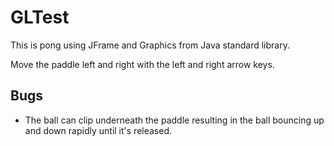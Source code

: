 # GLTest

This is pong using JFrame and Graphics from Java standard library.

Move the paddle left and right with the left and right arrow keys.

## Bugs

* The ball can clip underneath the paddle resulting in the ball bouncing up and down rapidly until it's released.